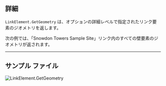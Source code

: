 ## 詳細
`LinkElement.GetGeometry` は、オプションの詳細レベルで指定されたリンク要素のジオメトリを返します。

次の例では、「Snowdon Towers Sample Site」リンク内のすべての壁要素のジオメトリが返されます。

___
## サンプル ファイル

![LinkElement.GetGeometry](./Revit.Elements.LinkElement.GetGeometry_img.jpg)
